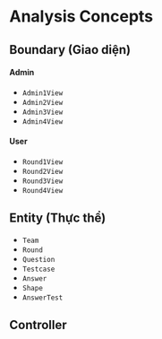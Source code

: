 ﻿# Analysis Concepts

## Boundary (Giao diện)
#### Admin
- `Admin1View`
- `Admin2View`
- `Admin3View`
- `Admin4View`
#### User
- `Round1View`
- `Round2View`
- `Round3View`
- `Round4View`

## Entity (Thực thể)
- `Team`
- `Round`
- `Question`
- `Testcase`
- `Answer`
- `Shape`
- `AnswerTest`

## Controller
